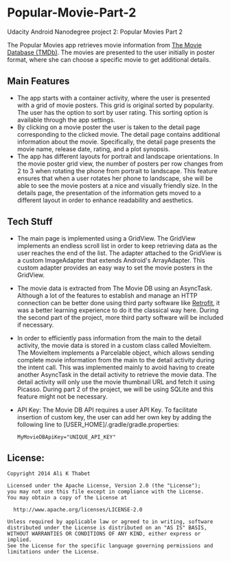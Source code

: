 # Popular-Movie-Part-2
Udacity Android Nanodegree project 2: Popular Movies Part 2

The Popular Movies app retrieves movie information from [The Movie Database (TMDb)](https://www.themoviedb.org). The movies are presented to the user initially in poster format, where she can choose a specific movie to get additional details.

## Main Features

* The app starts with a container activity, where the user is presented with a grid of movie posters. This grid is original sorted by popularity. The user has the option to sort by user rating. This sorting option is available through the app settings.  
* By clicking on a movie poster the user is taken to the detail page corresponding to the clicked movie. The detail page contains additional information about the movie. Specifically, the detail page presents the movie name, release date, rating, and a plot synopsis.
* The app has different layouts for portrait and landscape orientations. In the movie poster grid view, the number of posters per row changes from 2 to 3 when rotating the phone from portrait to landscape. This feature ensures that when a user rotates her phone to landscape, she will be able to see the movie posters at a nice and visually friendly size. In the details page, the presentation of the information gets moved to a different layout in order to enhance readability and aesthetics.

## Tech Stuff

* The main page is implemented using a GridView. The GridView implements an endless scroll list in order to keep retrieving data as the user reaches the end of the list. The adapter attached to the GridView is a custom ImageAdapter that extends Android's ArrayAdapter. This custom adapter provides an easy way to set the movie posters in the GridView. 
* The movie data is extracted from The Movie DB using an AsyncTask. Although a lot of the features to establish and manage an HTTP connection can be better done using third party software like [Retrofit](http://square.github.io/retrofit/), it was a better learning experience to do it the classical way here. During the second part of the project, more third party software will be included if necessary.
* In order to efficiently pass information from the main to the detail activity, the movie data is stored in a custom class called MovieItem. The MovieItem implements a Parcelable object, which allows sending complete movie information from the main to the detail activity during the intent call. This was implemented mainly to avoid having to create another AsyncTask in the detail activity to retrieve the movie data. The detail activity will only use the movie thumbnail URL and fetch it using Picasso. During part 2 of the project, we will be using SQLite and this feature might not be necessary.
* API Key: The Movie DB API requires a user API Key. To facilitate insertion of custom key, the user can add her own key by adding the following line to [USER_HOME]/.gradle/gradle.properties:

    ```
    MyMovieDBApiKey="UNIQUE_API_KEY"
   ```

## License:

    Copyright 2014 Ali K Thabet
    
    Licensed under the Apache License, Version 2.0 (the "License");
    you may not use this file except in compliance with the License.
    You may obtain a copy of the License at
    
      http://www.apache.org/licenses/LICENSE-2.0
    
    Unless required by applicable law or agreed to in writing, software
    distributed under the License is distributed on an "AS IS" BASIS,
    WITHOUT WARRANTIES OR CONDITIONS OF ANY KIND, either express or implied.
    See the License for the specific language governing permissions and
    limitations under the License.  